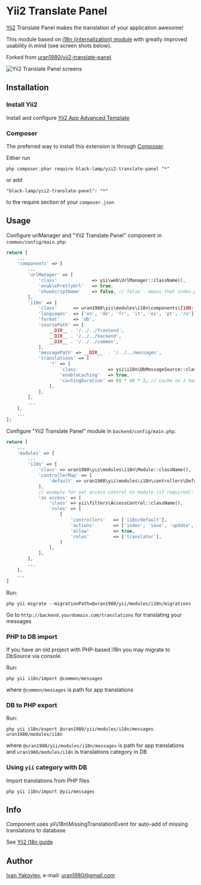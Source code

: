 # Yii2 Translate Panel

[Yii2](http://www.yiiframework.com) Translate Panel makes the translation of your application awesome!

This module based on [i18n (internalization) module](https://github.com/zelenin/yii2-i18n-module) with greatly improved usability in mind (see screen shots below).

Forked from [uran1980/yii2-translate-panel](https://github.com/uran1980/yii2-translate-panel).

![Yii2 Translate Panel screens](https://cloud.githubusercontent.com/assets/1616795/6514529/d91e4a1a-c38b-11e4-80d2-3642ccce04d0.png)


## Installation


### Install Yii2

Install and configure [Yii2 App Advanced Template](https://github.com/yiisoft/yii2-app-advanced/blob/master/docs/guide/start-installation.md)


### Composer

The preferred way to install this extension is through [Composer](http://getcomposer.org/).

Either run

```
php composer.phar require black-lamp/yii2-translate-panel "*"
```

or add

```
"black-lamp/yii2-translate-panel": "*"
```

to the require section of your ```composer.json```


## Usage

Configure urlManager and "Yii2 Translate Panel" component in ```common/config/main.php```:

```php
return [
    ...
    'components' => [
        ...
        'urlManager' => [
            'class'             => yii\web\UrlManager::className(),
            'enablePrettyUrl'   => true,
            'showScriptName'    => false, // false - means that index.php will not be part of the URLs
        ],
        'i18n' => [
            'class'      => uran1980\yii\modules\i18n\components\I18N::className(),
            'languages'  => ['en', 'de', 'fr', 'it', 'es', 'pt', 'ru'],
            'format'     => 'db',
            'sourcePath' => [
                __DIR__ . '/../../frontend',
                __DIR__ . '/../../backend',
                __DIR__ . '/../../common',
            ],
            'messagePath' => __DIR__  . '/../../messages',
            'translations' => [
                '*' => [
                    'class'           => yii\i18n\DbMessageSource::className(),
                    'enableCaching'   => true,
                    'cachingDuration' => 60 * 60 * 2, // cache on 2 hours
                ],
            ],
        ],
        ...
    ],
    ...
];
```

Configure "Yii2 Translate Panel" module in ```backend/config/main.php```:

```php
return [
    ...
    'modules' => [
        ...
        'i18n' => [
            'class' => uran1980\yii\modules\i18n\Module::className(),
            'controllerMap' => [
                'default' => uran1980\yii\modules\i18n\controllers\DefaultController::className(),
            ],
            // example for set access control to module (if required):
            'as access' => [
                'class' => yii\filters\AccessControl::className(),
                'rules' => [
                    [
                        'controllers'   => ['i18n/default'],
                        'actions'       => ['index', 'save', 'update', 'rescan', 'clear-cache', 'delete', 'restore'],
                        'allow'         => true,
                        'roles'         => ['translator'],
                    ]
                ],
            ],
        ],
        ...
    ],
    ...
]
```

Run:

```
php yii migrate --migrationPath=@uran1980/yii/modules/i18n/migrations
```

Go to ```http://backend.yourdomain.com/translations``` for translating your messages


### PHP to DB import

If you have an old project with PHP-based i18n you may migrate to DbSource via console.

Run:

```
php yii i18n/import @common/messages
```

where ```@common/messages``` is path for app translations


### DB to PHP export

Run:

```
php yii i18n/export @uran1980/yii/modules/i18n/messages uran1980/modules/i18n
```

where ```@uran1980/yii/modules/i18n/messages``` is path for app translations and ```uran1980/modules/i18n``` is translations category in DB


### Using ```yii``` category with DB

Import translations from PHP files

```
php yii i18n/import @yii/messages
```


## Info

Component uses yii\i18n\MissingTranslationEvent for auto-add of missing translations to database

See [Yii2 i18n guide](https://github.com/yiisoft/yii2/blob/master/docs/guide/tutorial-i18n.md)


## Author

[Ivan Yakovlev](https://github.com/uran1980/), e-mail: [uran1980@gmail.com](mailto:uran1980@gmail.com)
